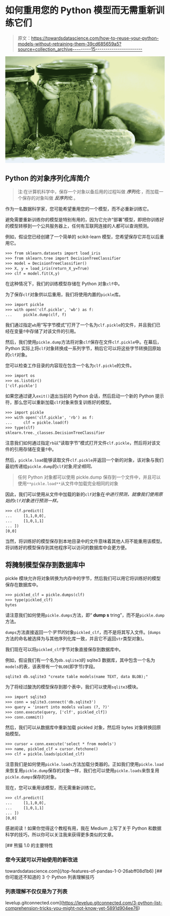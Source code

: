 # 如何重用您的 Python 模型而无需重新训练它们

> 原文：<https://towardsdatascience.com/how-to-reuse-your-python-models-without-retraining-them-39cd685659a5?source=collection_archive---------15----------------------->

![](img/8d120538752fe8785866f879d794589f.png)

## Python 的对象序列化库简介

> 注:在计算机科学中，保存一个对象以备后用的过程叫做 ***序列化*** ，而加载一个保存的对象叫做 ***反序列化*** 。

作为一名数据科学家，您可能希望重用您的一个模型，而不必重新训练它。

避免需要重新训练你的模型是特别有用的，因为它允许“部署”模型，即把你训练好的模型转移到一个公共服务器上，任何有互联网连接的人都可以查询预测。

例如，假设您已经创建了一个简单的 scikit-learn 模型，您希望保存它并在以后重用它。

```
>>> from sklearn.datasets import load_iris
>>> from sklearn.tree import DecisionTreeClassifier
>>> model = DecisionTreeClassifier()
>>> X, y = load_iris(return_X_y=True)
>>> clf = model.fit(X,y)
```

在这种情况下，我们的训练模型存储在 Python 对象`clf`中。

为了保存`clf`对象供以后重用，我们将使用内置的`pickle`库。

```
>>> import pickle
>>> with open('clf.pickle', 'wb') as f:
...     pickle.dump(clf, f)
```

我们通过指定`wb`用“写字节模式”打开了一个名为`clf.pickle`的文件，并且我们已经在变量`f`中存储了对该文件的引用。

然后，我们使用`pickle.dump`方法将对象`clf`保存在文件`clf.pickle`中。在幕后，Python 实际上将`clf`对象转换成一系列字节，稍后它可以将这些字节转换回原始的`clf`对象。

您可以检查工作目录的内容现在包含一个名为`clf.pickle`的文件。

```
>>> import os
>>> os.listdir()
['clf.pickle']
```

如果您通过键入`exit()`退出当前的 Python 会话，然后启动一个新的 Python 提示符，那么您可以重新加载`clf`对象来恢复训练好的模型。

```
>>> import pickle
>>> with open('clf.pickle', 'rb') as f:
...     clf = pickle.load(f)
>>> type(clf)
sklearn.tree._classes.DecisionTreeClassifier
```

注意我们如何通过指定`rb`以“读取字节”模式打开文件`clf.pickle`，然后将对该文件的引用存储在变量`f`中。

然后，`pickle.load`能够读取文件`clf.pickle`并返回一个新的对象，该对象与我们最初传递给`pickle.dump`的`clf`对象*完全相同。*

> 任何 Python 对象都可以使用 pickle.dump 保存到一个文件中，并且可以使用`**pickle.load**`从文件中加载完全相同的对象

因此，我们可以使用从文件中加载的新的`clf`对象在*中进行预测，就像我们使用原始的`clf`对象进行预测一样。*

```
>>> clf.predict([
...     [1,1,0,0],
...     [1,0,1,1]
... ])
[0,0]
```

当然，将训练好的模型保存到本地目录中的文件意味着其他人将不能重用该模型。将训练好的模型保存到其他程序可以访问的数据库中会更方便。

## 将腌制模型保存到数据库中

pickle 模块允许将对象转换为内存中的字节，然后我们可以用它将训练好的模型保存在数据库中。

```
>>> pickled_clf = pickle.dumps(clf)
>>> type(pickled_clf)
bytes
```

请注意我们如何使用`pickle.dumps`方法，即“ **dump s** tring”，而不是`pickle.dump`方法。

`dumps`方法直接返回一个*字节的*对象`pickled_clf`，而不是将其写入文件。(`dumps`方法的命名被选择为与其他序列化库一致，并且它不返回`str`类型对象)。

我们现在可以将`pickled_clf`字节对象直接保存到数据库中。

例如，假设我们有一个名为`db.sqlite3`的 sqlite3 数据库，其中包含一个名为`models`的表，该表带有一个`BLOB`(即字节)字段。

```
sqlite3 db.sqlite3 "create table models(name TEXT, data BLOB);"
```

为了将经过酸洗的模型保存到那个表中，我们可以使用`sqlite3`模块。

```
>>> import sqlite3
>>> conn = sqlite3.connect('db.sqlite3')
>>> query = 'insert into models values (?, ?)'
>>> conn.execute(query, ['clf', pickled_clf])
>>> conn.commit()
```

然后，我们可以从数据库中重新加载 pickled 对象，然后将 bytes 对象转换回原始模型。

```
>>> cursor = conn.execute('select * from models')
>>> name, pickled_clf = cursor.fetchone()
>>> clf = pickle.loads(pickled_clf)
```

注意我们是如何使用`pickle.loads`方法加载分类器的。正如我们使用`pickle.load`来恢复用`pickle.dump`保存的对象一样，我们也可以使用`pickle.loads`来恢复用`pickle.dumps`保存的对象。

现在，您可以重用该模型，而无需重新训练它。

```
>>> clf.predict([
...     [1,1,0,0],
...     [1,0,1,1]
... ])
[0,0]
```

感谢阅读！如果你觉得这个教程有用，我在 Medium 上写了关于 Python 和数据科学的技巧，所以你可以关注我来获得更多类似的文章。

[](/top-features-of-pandas-1-0-26abff08d1b6) [## 熊猫 1.0 的主要特性

### 您今天就可以开始使用的新改进

towardsdatascience.com](/top-features-of-pandas-1-0-26abff08d1b6) [](https://levelup.gitconnected.com/3-python-list-comprehension-tricks-you-might-not-know-yet-5891d904ee76) [## 你可能还不知道的 3 个 Python 列表理解技巧

### 列表理解不仅仅是为了列表

levelup.gitconnected.com](https://levelup.gitconnected.com/3-python-list-comprehension-tricks-you-might-not-know-yet-5891d904ee76)